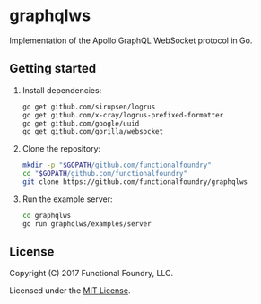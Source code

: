 # graphqlws

Implementation of the Apollo GraphQL WebSocket protocol in Go.

## Getting started

1. Install dependencies:
   ```sh
   go get github.com/sirupsen/logrus
   go get github.com/x-cray/logrus-prefixed-formatter
   go get github.com/google/uuid
   go get github.com/gorilla/websocket
   ```
2. Clone the repository:
   ```sh
   mkdir -p "$GOPATH/github.com/functionalfoundry"
   cd "$GOPATH/github.com/functionalfoundry"
   git clone https://github.com/functionalfoundry/graphqlws
   ```
3. Run the example server:
   ```sh
   cd graphqlws
   go run graphqlws/examples/server
   ```

## License

Copyright (C) 2017 Functional Foundry, LLC.

Licensed under the [MIT License](LICENSE.md).

